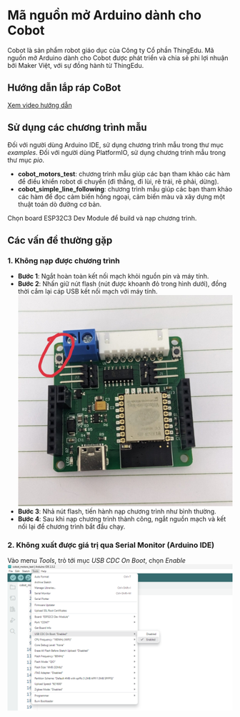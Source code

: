 # Mã nguồn mở Arduino dành cho Cobot
Cobot là sản phẩm robot giáo dục của Công ty Cổ phần ThingEdu.
Mã nguồn mở Arduino dành cho Cobot được phát triển và chia sẻ phi lợi nhuận bởi Maker Việt, với sự đồng hành từ ThingEdu.

## Hướng dẫn lắp ráp CoBot
[Xem video hướng dẫn](https://youtu.be/J4CTvk9BN0E?si=wKa1nySzxEhOEeIE)


## Sử dụng các chương trình mẫu
Đối với người dùng Arduino IDE, sử dụng chương trình mẫu trong thư mục *examples*. Đối với người dùng PlatformIO, sử dụng chương trình mẫu trong thư mục *pio*.
- **cobot_motors_test**: chương trình mẫu giúp các bạn tham khảo các hàm để điều khiển robot di chuyển (đi thẳng, đi lùi, rẽ trái, rẽ phải, dừng).
- **cobot_simple_line_following**: chương trình mẫu giúp các bạn tham khảo các hàm để đọc cảm biến hồng ngoại, cảm biến màu và xây dựng một thuật toán dò đường cơ bản.

Chọn board ESP32C3 Dev Module để build và nạp chương trình.

## Các vấn đề thường gặp
### 1. Không nạp được chương trình
- **Bước 1**: Ngắt hoàn toàn kết nối mạch khỏi nguồn pin và máy tính.
- **Bước 2**: Nhấn giữ nút flash (nút được khoanh đỏ trong hình dưới), đồng thời cắm lại cáp USB kết nối mạch với máy tính.
![](https://raw.githubusercontent.com/makerviet/cobot/main/documents/img/3.jpg)
- **Bước 3**: Nhả nút flash, tiến hành nạp chương trình như bình thường.
- **Bước 4**: Sau khi nạp chương trình thành công, ngắt nguồn mạch và kết nối lại để chương trình bắt đầu chạy.
### 2. Không xuất được giá trị qua Serial Monitor (Arduino IDE)
Vào menu *Tools*, trỏ tới mục *USB CDC On Boot*, chọn *Enable*
![](https://raw.githubusercontent.com/makerviet/cobot/1eed924444022dfd935ee815f97b51728cb1fb5f/documents/img/2.png)